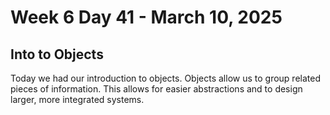 # Week 6 Day 41 - March 10, 2025
## Into to Objects

Today we had our introduction to objects. Objects allow us to group related pieces of information. This allows for easier abstractions and to design larger, more integrated systems.